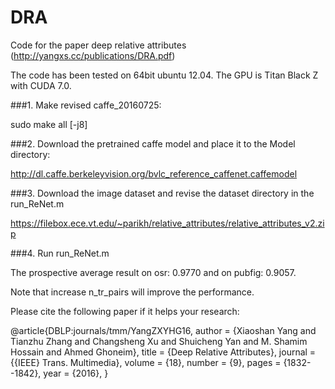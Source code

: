 # DRA
Code for the paper deep relative attributes (http://yangxs.cc/publications/DRA.pdf)

The code has been tested on 64bit ubuntu 12.04. The GPU is Titan Black Z with CUDA 7.0.

###1. Make revised caffe_20160725:

sudo make all [-j8]

###2. Download the pretrained caffe model and place it to the Model directory:

http://dl.caffe.berkeleyvision.org/bvlc_reference_caffenet.caffemodel

###3. Download the image dataset and revise the dataset directory in the run_ReNet.m

https://filebox.ece.vt.edu/~parikh/relative_attributes/relative_attributes_v2.zip

###4. Run run_ReNet.m

The prospective average result on osr: 0.9770 and on pubfig: 0.9057.

Note that increase n_tr_pairs will improve the performance.

Please cite the following paper if it helps your research:

@article{DBLP:journals/tmm/YangZXYHG16,
  author    = {Xiaoshan Yang and
               Tianzhu Zhang and
               Changsheng Xu and
               Shuicheng Yan and
               M. Shamim Hossain and
               Ahmed Ghoneim},
  title     = {Deep Relative Attributes},
  journal   = {{IEEE} Trans. Multimedia},
  volume    = {18},
  number    = {9},
  pages     = {1832--1842},
  year      = {2016},
}
